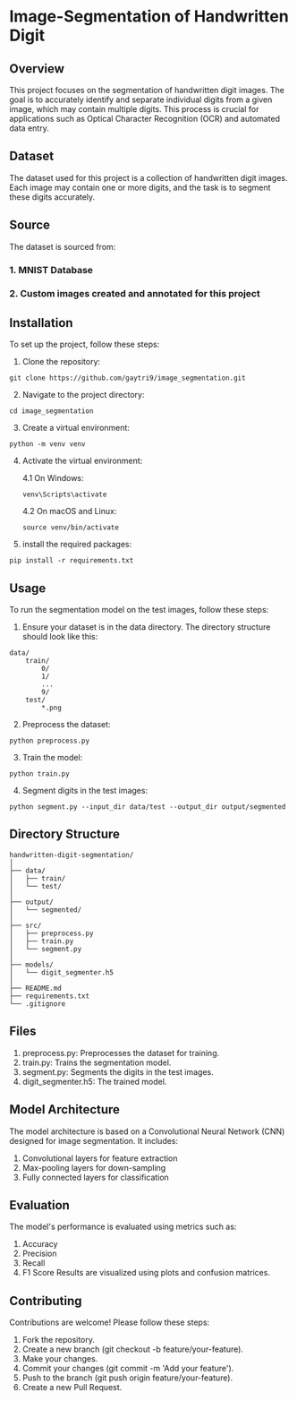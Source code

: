 # Image-Segmentation of Handwritten Digit 
## Overview
This project focuses on the segmentation of handwritten digit images. The goal is to accurately identify and separate individual digits from a given image, which may contain multiple digits. This process is crucial for applications such as Optical Character Recognition (OCR) and automated data entry.

## Dataset
The dataset used for this project is a collection of handwritten digit images. Each image may contain one or more digits, and the task is to segment these digits accurately.

## Source
The dataset is sourced from:
 ### 1. MNIST Database
 ### 2. Custom images created and annotated for this project

## Installation
To set up the project, follow these steps:

1. Clone the repository:
```
git clone https://github.com/gaytri9/image_segmentation.git
```
2. Navigate to the project directory:
```
cd image_segmentation
```
3. Create a virtual environment:
```
python -m venv venv
```
4. Activate the virtual environment:
   
    4.1 On Windows:
   ```
   venv\Scripts\activate
   ```
   4.2 On macOS and Linux:
   ```
   source venv/bin/activate
   ```
 5. install the required packages:
```
pip install -r requirements.txt
```

## Usage
To run the segmentation model on the test images, follow these steps:

1. Ensure your dataset is in the data directory. The directory structure should look like this:

```
data/
    train/
        0/
        1/
        ...
        9/
    test/
        *.png
```
2. Preprocess the dataset:
```
python preprocess.py
```
3. Train the model:
```
python train.py
```
4. Segment digits in the test images:
```
python segment.py --input_dir data/test --output_dir output/segmented
``` 
## Directory Structure
```
handwritten-digit-segmentation/
│
├── data/
│   ├── train/
│   └── test/
│
├── output/
│   └── segmented/
│
├── src/
│   ├── preprocess.py
│   ├── train.py
│   └── segment.py
│
├── models/
│   └── digit_segmenter.h5
│
├── README.md
├── requirements.txt
└── .gitignore
```

## Files
1. preprocess.py: Preprocesses the dataset for training.
2. train.py: Trains the segmentation model.
3. segment.py: Segments the digits in the test images.
4. digit_segmenter.h5: The trained model.
   
## Model Architecture
The model architecture is based on a Convolutional Neural Network (CNN) designed for image segmentation. It includes:
1. Convolutional layers for feature extraction
2. Max-pooling layers for down-sampling
3. Fully connected layers for classification

## Evaluation
The model's performance is evaluated using metrics such as:
1. Accuracy
2. Precision
3. Recall
4. F1 Score
Results are visualized using plots and confusion matrices.

## Contributing
Contributions are welcome! Please follow these steps:

1. Fork the repository.
2. Create a new branch (git checkout -b feature/your-feature).
3. Make your changes.
4. Commit your changes (git commit -m 'Add your feature').
5. Push to the branch (git push origin feature/your-feature).
6. Create a new Pull Request.
